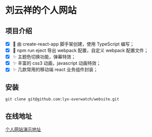# 刘云祥的个人网站

## 项目介绍

- [x] 🎉 由 create-react-app 脚手架创建，使用 TypeScript 编写；
- [x] 🎉 npm run eject 导出 webpack 配置，自定义 webpack 配置文件；
- [x] ✨ 主题色切换功能，弹幕特效；
- [x] ✨ 丰富的 css3 动画，javascript 动画特效；
- [x] ✨ 几款常用的移动端 react 业务组件封装；

## 安装

```
git clone git@github.com:lyx-overwatch/website.git
```

## 在线地址

[个人网站演示地址](http://182.254.152.221/#/)

<!-- ## 截图

- 粒子动画特效以及弹幕效果

![avatar](/src/assets/screenshot/shot.png)

- 主题切换效果

![avatar](/src/assets/screenshot/theme.png) -->
